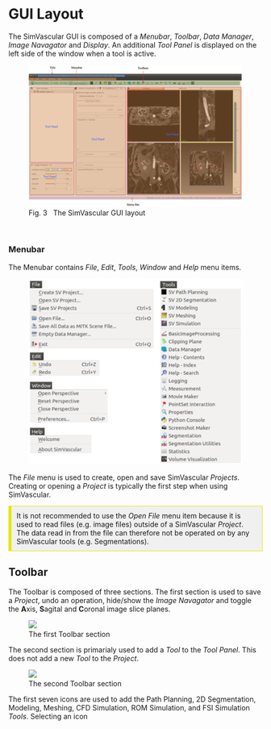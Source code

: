 # GUI Layout

The SimVascular GUI is composed of a _Menubar_, _Toolbar_, _Data Manager_, _Image Navagator_ and _Display_. An additional 
_Tool Panel_ is displayed on the left side of the window when a tool is active.

<figure>
  <img class="svImg svImgXl"  src="documentation/quickguide/imgs/mainwindow.png"> 
  <figcaption class="svCaption">Fig. 3 &nbsp The SimVascular GUI layout</figcaption>
</figure>

<br>

### Menubar

The Menubar contains _File_, _Edit_, _Tools_, _Window_ and _Help_ menu items. 

<figure>
  <img class="svImg svImgMd"  src="documentation/quickguide/imgs/menus.png"> 
  <figcaption class="svCaption" ></figcaption>
</figure>

The _File_ menu is used to create, open and save SimVascular _Projects_. Creating or opening a _Project_ is typically the first
step when using SimVascular.

<div style="background-color: #F0F0F0; padding: 10px; border: 1px solid #e6e600; border-left: 6px solid #e6e600">
It is not recommended to use the <i>Open File</i> menu item because it is used to read files (e.g. image files) outside of 
a SimVascular <i>Project</i>. The data read in from the file can therefore not be operated on by any SimVascular tools (e.g. Segmentations). 
</div>

## Toolbar

The Toolbar is composed of three sections. The first section is used to save a <i>Project</i>, undo an operation, hide/show
the <i>Image Navagator</i> and toggle the <b>A</b>xis, <b>S</b>agital and <b>C</b>oronal image slice planes.

<figure>
  <img class="svImg svImgMd"  src="documentation/quickguide/imgs/toolbar-1.png"> 
  <figcaption class="svCaption">The first Toolbar section </figcaption>
</figure>

The second section is primarialy used to add a <i>Tool</i> to the <i>Tool Panel</i>. This does not add a new <i>Tool</i> to the <i>Project</i>.

<figure>
  <img class="svImg svImgMd"  src="documentation/quickguide/imgs/toolbar-2.png"> 
  <figcaption class="svCaption"> The second Toolbar section</figcaption>
</figure>

The first seven icons are used to add the Path Planning, 2D Segmentation, Modeling, Meshing, CFD Simulation, ROM Simulation, 
and FSI Simulation <i>Tools</i>. Selecting an icon 


